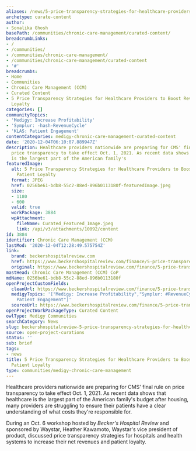 ```yaml
---
aliases: /news/5-price-transparency-strategies-for-healthcare-providers-to-boost-revenue-and-patient-loyalty
archetype: curate-content
author:
- Sonalika Ghosh
basePath: /communities/chronic-care-management/curated-content/
breadcrumbLinks:
- /
- /communities/
- /communities/chronic-care-management/
- /communities/chronic-care-management/curated-content
- '#'
breadcrumbs:
- Home
- Communities
- Chronic Care Management (CCM)
- Curated Content
- 5 Price Transparency Strategies for Healthcare Providers to Boost Revenue and Patient
  Loyalty
categories: []
communityTopics:
- 'Medigy: Increase Profitability'
- 'Symplur: -hash-RevenueCycle'
- 'KLAS: Patient Engagement'
contentCategories: medigy-chronic-care-management-curated-content
date: '2020-12-04T06:10:07.889947Z'
description: Healthcare providers nationwide are preparing for CMS' final rule on
  price transparency to take effect Oct. 1, 2021. As recent data shows that healthcare
  is the largest part of the American family's
featuredImage:
  alt: 5 Price Transparency Strategies for Healthcare Providers to Boost Revenue and
    Patient Loyalty
  format: JPEG
  href: 0256be61-bdb8-55c2-88ed-896b0113180f-featuredImage.jpeg
  size:
  - 1180
  - 600
  valid: true
  workPackage: 3884
  wpAttachment:
    fileName: Curated_Featured_Image.jpeg
    link: /api/v3/attachments/10092/content
id: 3884
identifier: Chronic Care Management (CCM)
lastMod: '2020-12-04T12:28:49.575754Z'
link:
  brand: beckershospitalreview.com
  href: https://www.beckershospitalreview.com/finance/5-price-transparency-strategies-for-healthcare-providers-to-boost-revenue-and-patient-loyalty.html
  original: https://www.beckershospitalreview.com/finance/5-price-transparency-strategies-for-healthcare-providers-to-boost-revenue-and-patient-loyalty.html
mastHead: Chronic Care Management (CCM) CoP
mdName: 0256be61-bdb8-55c2-88ed-896b0113180f
openProjectCustomFields:
  cleanUrl: https://www.beckershospitalreview.com/finance/5-price-transparency-strategies-for-healthcare-providers-to-boost-revenue-and-patient-loyalty.html
  medigyTopics: '["Medigy: Increase Profitability","Symplur: #RevenueCycle","KLAS:
    Patient Engagement"]'
  sourceUrl: https://www.beckershospitalreview.com/finance/5-price-transparency-strategies-for-healthcare-providers-to-boost-revenue-and-patient-loyalty.html
openProjectWorkPackageType: Curated Content
owlType: Medigy Communities
searchCategory: News
slug: beckershospitalreview-5-price-transparency-strategies-for-healthcare-providers-to-boost-revenue-and-patient-loyalty
source: open-project-curations
status: ''
sub: brief
tags:
- news
title: 5 Price Transparency Strategies for Healthcare Providers to Boost Revenue and
  Patient Loyalty
type: communities/medigy-chronic-care-management
---
```


<p>Healthcare providers nationwide are preparing for CMS' final rule on price transparency to take effect Oct. 1, 2021. As recent data shows that healthcare is the largest part of the American family's budget after housing, many providers are struggling to ensure their patients have a clear understanding of what costs they're responsible for.</p><p>During an Oct. 6 workshop hosted by&nbsp;<i>Becker's Hospital Review</i>&nbsp;and sponsored by Waystar, Heather Kawamoto, Waystar's vice president of product, discussed price transparency strategies for hospitals and health systems to increase their net revenues and patient loyalty.</p>